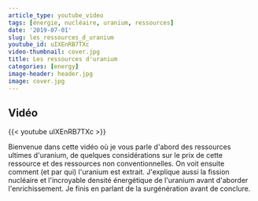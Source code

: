 ```yaml
---
article_type: youtube_video
tags: [énergie, nucléaire, uranium, ressources]
date: '2019-07-01'
slug: les_ressources_d_uranium
youtube_id: uIXEnRB7TXc
video-thumbnail: cover.jpg
title: Les ressources d'uranium
categories: [energy]
image-header: header.jpg
image: cover.jpg
---
```


## Vidéo

{{< youtube uIXEnRB7TXc >}}

Bienvenue dans cette vidéo où je vous parle d'abord des ressources
ultimes d'uranium, de quelques considérations sur le prix de cette
ressource et des ressources non conventionnelles. On voit ensuite comment
(et par qui) l'uranium est extrait. J'explique aussi la fission nucléaire
et l'incroyable densité énergétique de l'uranium avant d'aborder
l'enrichissement. Je finis en parlant de la surgénération avant de
conclure.
